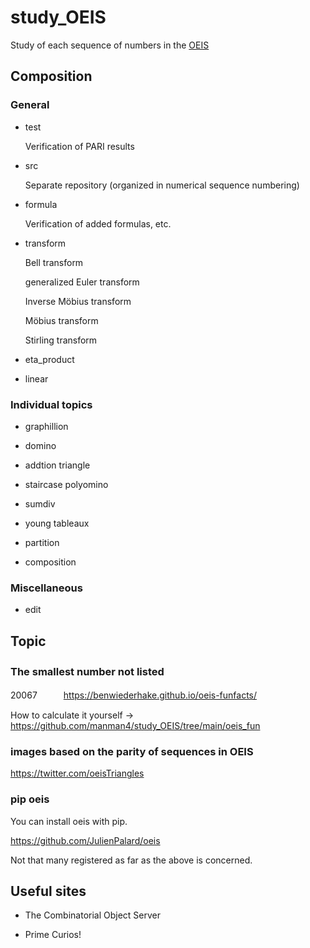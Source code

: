 # study_OEIS

Study of each sequence of numbers in the [OEIS](https://oeis.org/) 

## Composition

### General

- test
 
    Verification of PARI results

- src

    Separate repository (organized in numerical sequence numbering)
    
- formula

    Verification of added formulas, etc.
    
- transform

    Bell transform
    
    generalized Euler transform
    
    Inverse Möbius transform

    Möbius transform
    
    Stirling transform
    
- eta_product

- linear

### Individual topics

- graphillion

- domino

- addtion triangle

- staircase polyomino

- sumdiv

- young tableaux

- partition

- composition

### Miscellaneous

- edit



## Topic

### The smallest number not listed　

20067　　　https://benwiederhake.github.io/oeis-funfacts/

How to calculate it yourself → https://github.com/manman4/study_OEIS/tree/main/oeis_fun

### images based on the parity of sequences in OEIS 

https://twitter.com/oeisTriangles

### pip oeis

You can install oeis with pip.

https://github.com/JulienPalard/oeis

Not that many registered as far as the above is concerned.


## Useful sites

* The Combinatorial Object Server

* Prime Curios!
